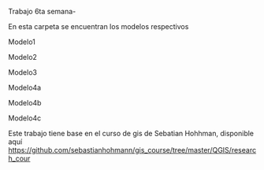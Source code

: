 Trabajo 6ta semana-


En esta carpeta se encuentran los modelos respectivos

Modelo1

Modelo2

Modelo3

Modelo4a

Modelo4b

Modelo4c


Este trabajo tiene base en el curso de gis de Sebatian Hohhman, disponible aquí https://github.com/sebastianhohmann/gis_course/tree/master/QGIS/research_cour
